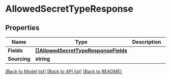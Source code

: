 # AllowedSecretTypeResponse

## Properties
Name | Type | Description | Notes
------------ | ------------- | ------------- | -------------
**Fields** | [**[]AllowedSecretTypeResponseFields**](AllowedSecretTypeResponse_fields.md) |  | [optional] 
**Sourcing** | **string** |  | [optional] 

[[Back to Model list]](../README.md#documentation-for-models) [[Back to API list]](../README.md#documentation-for-api-endpoints) [[Back to README]](../README.md)


